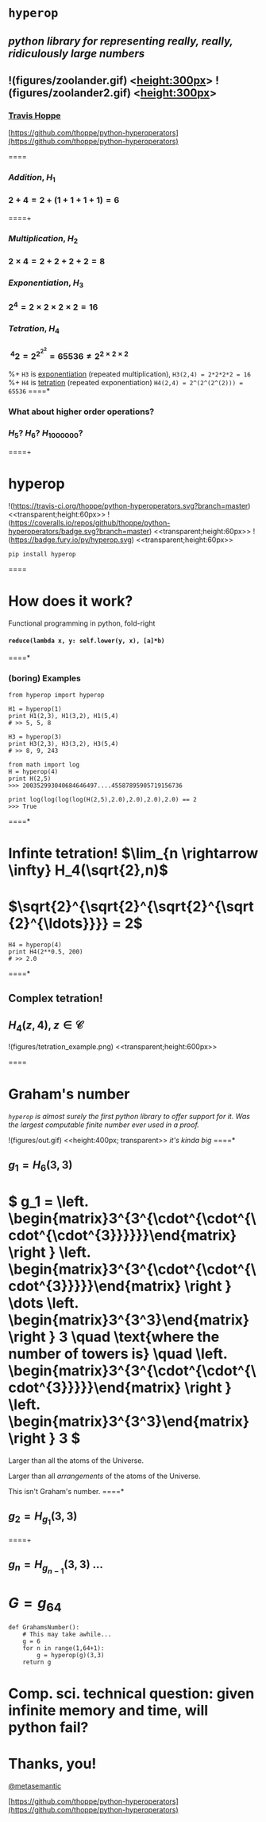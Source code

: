 # `hyperop`
_python library for representing really, really, ridiculously large numbers_
----------
!(figures/zoolander.gif)  <<height:300px>>
!(figures/zoolander2.gif) <<height:300px>>
----------   
### [Travis Hoppe](http://thoppe.github.io/)
[https://github.com/thoppe/python-hyperoperators](https://github.com/thoppe/python-hyperoperators)

====
### *Addition*, $H_1$
### $2 + 4 = 2 + (1+1+1+1) = 6$
====+<br/>
### *Multiplication*, $H_2$
### $2 \times 4 = 2+2+2+2 = 8$

### *Exponentiation*, $H_3$
### $2^4 = 2 \times 2 \times 2 \times 2 = 16$

### *Tetration*, $H_4$
### $\ ^4 2 = 2 ^ {2^{2^2}} = 65536 \neq 2^{2\times 2\times 2}$
  
%+ `H3` is [exponentiation](https://en.wikipedia.org/wiki/Exponentiation) (repeated multiplication), `H3(2,4) = 2*2*2*2 = 16`
%+ `H4` is [tetration](https://en.wikipedia.org/wiki/Tetration) (repeated exponentiation) `H4(2,4) = 2^(2^(2^(2))) = 65536`
====*

### What about higher order operations?
### $H_5$? $H_6$? $H_{1000000}$?

====+
<br/>


# hyperop
!(https://travis-ci.org/thoppe/python-hyperoperators.svg?branch=master) <<transparent;height:60px>>
!(https://coveralls.io/repos/github/thoppe/python-hyperoperators/badge.svg?branch=master) <<transparent;height:60px>>
!(https://badge.fury.io/py/hyperop.svg) <<transparent;height:60px>>

    pip install hyperop
====

# How does it work?
Functional programming in python, fold-right


#### <div style="text-transform: none;"> `reduce(lambda x, y: self.lower(y, x), [a]*b)` </div>

====*

### (boring) Examples

    from hyperop import hyperop
    
    H1 = hyperop(1)
    print H1(2,3), H1(3,2), H1(5,4)
    # >> 5, 5, 8

    H3 = hyperop(3)
    print H3(2,3), H3(3,2), H3(5,4)
    # >> 8, 9, 243

    from math import log
    H = hyperop(4)
    print H(2,5)
    >>> 200352993040684646497....45587895905719156736
    
    print log(log(log(log(H(2,5),2.0),2.0),2.0),2.0) == 2
    >>> True  

====*

# Infinte tetration! $\lim_{n \rightarrow \infty} H_4(\sqrt{2},n)$
# $\sqrt{2}^{\sqrt{2}^{\sqrt{2}^{\sqrt{2}^{\ldots}}}} = 2$

    H4 = hyperop(4)
    print H4(2**0.5, 200)
    # >> 2.0

====*

## Complex tetration!
## $H_4(z,4), z \in \mathcal{C}$
!(figures/tetration_example.png) <<transparent;height:600px>>

====

# Graham's number
_`hyperop` is almost surely the first python library to offer support for it._
_Was the largest computable finite number ever used in a proof._

!(figures/out.gif) <<height:400px; transparent>>
_it's kinda big_
====*

## $g_1 = H_6(3,3)$

# $ g_1 =  \left.    \begin{matrix}3^{3^{\cdot^{\cdot^{\cdot^{\cdot^{3}}}}}}\end{matrix}  \right \}  \left.    \begin{matrix}3^{3^{\cdot^{\cdot^{\cdot^{3}}}}}\end{matrix}  \right \}    \dots  \left.    \begin{matrix}3^{3^3}\end{matrix}  \right \}    3  \quad \text{where the number of towers is} \quad  \left.    \begin{matrix}3^{3^{\cdot^{\cdot^{\cdot^{3}}}}}\end{matrix}  \right \}  \left.    \begin{matrix}3^{3^3}\end{matrix}  \right \} 3 $

Larger than all the atoms of the Universe.

Larger than all _arrangements_ of the atoms of the Universe.

This isn't Graham's number.
====*

## $g_2 = H_{g_1}(3,3)$
====+
## $g_{n} = H_{g_{n-1}}(3,3)$ ...

# $G = g_{64}$

    def GrahamsNumber():
        # This may take awhile...
        g = 6
        for n in range(1,64+1):
            g = hyperop(g)(3,3)
        return g

Comp. sci. technical question:
given infinite memory and time, will python fail?
====

#  Thanks, you!
[@metasemantic](https://twitter.com/metasemantic)


[https://github.com/thoppe/python-hyperoperators](https://github.com/thoppe/python-hyperoperators)